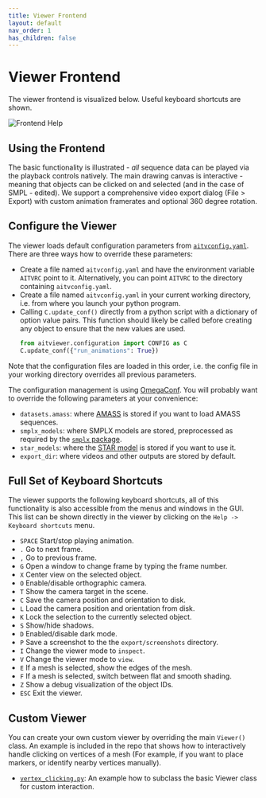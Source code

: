 ```yaml
---
title: Viewer Frontend
layout: default
nav_order: 1
has_children: false
---
```


# Viewer Frontend
The viewer frontend is visualized below. Useful keyboard shortcuts are shown.

![Frontend Help](/aitviewer/assets/images/frontend_help.png)

## Using the Frontend
The basic functionality is illustrated - *all* sequence data can be played via the playback controls natively. The main drawing canvas is interactive - meaning that objects can be clicked on and selected (and in the case of SMPL - edited). We support a comprehensive video export dialog (File > Export) with custom animation framerates and optional 360 degree rotation.   




## Configure the Viewer
The viewer loads default configuration parameters from [`aitvconfig.yaml`](aitviewer/aitvconfig.yaml). There are three ways how to override these parameters:
  - Create a file named `aitvconfig.yaml` and have the environment variable `AITVRC` point to it. Alternatively, you can point `AITVRC` to the directory containing `aitvconfig.yaml`.
  - Create a file named `aitvconfig.yaml` in your current working directory, i.e. from where you launch your python program.
  - Calling `C.update_conf()` directly from a python script with a dictionary of option value pairs. This function should likely be called before creating any object to ensure that the new values are used.
    ```python
    from aitviewer.configuration import CONFIG as C
    C.update_conf({"run_animations": True})
    ```

Note that the configuration files are loaded in this order, i.e. the config file in your working directory overrides all previous parameters.

The configuration management is using [OmegaConf](https://omegaconf.readthedocs.io/en/2.1_branch/index.html). You will probably want to override the following parameters at your convenience:
- `datasets.amass`: where [AMASS](https://amass.is.tue.mpg.de/) is stored if you want to load AMASS sequences.
- `smplx_models`: where SMPLX models are stored, preprocessed as required by the [`smplx` package](https://github.com/vchoutas/smplx).
- `star_models`: where the [STAR model](https://github.com/ahmedosman/STAR) is stored if you want to use it.
- `export_dir`: where videos and other outputs are stored by default.


## Full Set of Keyboard Shortcuts
The viewer supports the following keyboard shortcuts, all of this functionality is also accessible from the menus and windows in the GUI.
This list can be shown directly in the viewer by clicking on the `Help -> Keyboard shortcuts` menu.

- `SPACE` Start/stop playing animation.
- `.` Go to next frame.
- `,` Go to previous frame.
- `G` Open a window to change frame by typing the frame number.
- `X` Center view on the selected object.
- `O` Enable/disable orthographic camera.
- `T` Show the camera target in the scene.
- `C` Save the camera position and orientation to disk.
- `L` Load the camera position and orientation from disk.
- `K` Lock the selection to the currently selected object.
- `S` Show/hide shadows.
- `D` Enabled/disable dark mode.
- `P` Save a screenshot to the the `export/screenshots` directory.
- `I` Change the viewer mode to `inspect`.
- `V` Change the viewer mode to `view`.
- `E` If a mesh is selected, show the edges of the mesh.
- `F` If a mesh is selected, switch between flat and smooth shading.
- `Z` Show a debug visualization of the object IDs.
- `ESC` Exit the viewer.


## Custom Viewer
You can create your own custom viewer by overriding the main `Viewer()` class. An example is included in the repo that shows how to interactively handle clicking on vertices of a mesh (For example, if you want to place markers, or identify nearby vertices manually).
 * [`vertex_clicking.py`](https://github.com/eth-ait/aitviewer/blob/main/examples/vertex_clicking.py): An example how to subclass the basic Viewer class for custom interaction.

